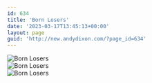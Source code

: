```yaml
---
id: 634
title: 'Born Losers'
date: '2023-03-17T13:45:13+00:00'
layout: page
guid: 'http://new.andydixon.com/?page_id=634'
---
```


![Born Losers](https://i0.wp.com/assets.g8x2.ldn.idrivee2-23.com/posters/Born%20Losers%2001.jpg?w=1200&ssl=1 "Born Losers")  
![Born Losers](https://i0.wp.com/assets.g8x2.ldn.idrivee2-23.com/posters/Born%20Losers%2002.jpg?w=1200&ssl=1 "Born Losers")  
![Born Losers](https://i0.wp.com/assets.g8x2.ldn.idrivee2-23.com/posters/Born%20Losers%2003.jpg?w=1200&ssl=1 "Born Losers")